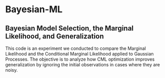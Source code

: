 # Bayesian-ML

## Bayesian Model Selection, the Marginal Likelihood, and Generalization

This code is an experiment we conducted to compare the Marginal Likelihood and the Conditional Marginal Likelihood applied to Gaussian Processes.
The objective is to analyze how CML optimization improves generalization by ignoring the initial observations in cases where they are noisy.
